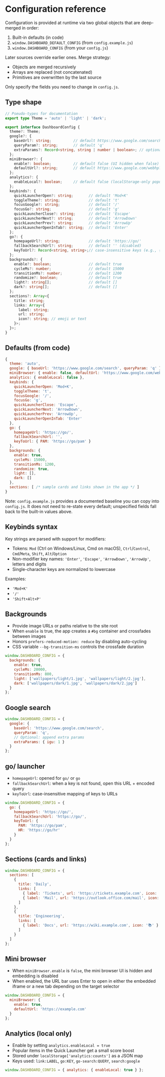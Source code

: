 # Configuration reference

Configuration is provided at runtime via two global objects that are deep-merged in order:

1. Built-in defaults (in code)
2. `window.DASHBOARD_DEFAULT_CONFIG` (from `config.example.js`)
3. `window.DASHBOARD_CONFIG` (from your `config.js`)

Later sources override earlier ones. Merge strategy:
- Objects are merged recursively
- Arrays are replaced (not concatenated)
- Primitives are overwritten by the last source

Only specify the fields you need to change in `config.js`.

## Type shape

```ts
// Pseudo‑types for documentation
export type Theme = 'auto' | 'light' | 'dark';

export interface DashboardConfig {
  theme?: Theme;
  google?: {
    baseUrl?: string;          // default https://www.google.com/search
    queryParam?: string;       // default 'q'
    extraParams?: Record<string, string | number | boolean>; // optional extra query params
  };
  miniBrowser?: {
    enable?: boolean;          // default false (UI hidden when false)
    defaultUrl?: string;       // default https://www.google.com/webhp?igu=1
  };
  analytics?: {
    enableLocal?: boolean;     // default false (localStorage-only popularity data)
  };
  keybinds?: {
    quickLauncherOpen?: string;       // default 'Mod+K'
    toggleTheme?: string;             // default 't'
    focusGoogle?: string;             // default '/'
    focusGo?: string;                 // default 'g'
    quickLauncherClose?: string;      // default 'Escape'
    quickLauncherNext?: string;       // default 'ArrowDown'
    quickLauncherPrev?: string;       // default 'ArrowUp'
    quickLauncherOpenInTab?: string;  // default 'Enter'
  };
  go?: {
    homepageUrl?: string;             // default 'https://go/'
    fallbackSearchUrl?: string;       // default '' (disabled)
    keyToUrl?: Record<string, string>;// case-insensitive keys (e.g., { PAM: 'https://go/pam' })
  };
  backgrounds?: {
    enable?: boolean;                 // default true
    cycleMs?: number;                 // default 15000
    transitionMs?: number;            // default 1200
    randomize?: boolean;              // default true
    light?: string[];                 // default []
    dark?: string[];                  // default []
  };
  sections?: Array<{
    title: string;
    links: Array<{
      label: string;
      url: string;
      icon?: string; // emoji or text
    }>;
  }>;
}
```

## Defaults (from code)

```js
{
  theme: 'auto',
  google: { baseUrl: 'https://www.google.com/search', queryParam: 'q' },
  miniBrowser: { enable: false, defaultUrl: 'https://www.google.com/webhp?igu=1' },
  analytics: { enableLocal: false },
  keybinds: {
    quickLauncherOpen: 'Mod+K',
    toggleTheme: 't',
    focusGoogle: '/',
    focusGo: 'g',
    quickLauncherClose: 'Escape',
    quickLauncherNext: 'ArrowDown',
    quickLauncherPrev: 'ArrowUp',
    quickLauncherOpenInTab: 'Enter'
  },
  go: {
    homepageUrl: 'https://go/',
    fallbackSearchUrl: '',
    keyToUrl: { PAM: 'https://go/pam' }
  },
  backgrounds: {
    enable: true,
    cycleMs: 15000,
    transitionMs: 1200,
    randomize: true,
    light: [],
    dark: []
  },
  sections: [ /* sample cards and links shown in the app */ ]
}
```

Note: `config.example.js` provides a documented baseline you can copy into `config.js`. It does not need to re-state every default; unspecified fields fall back to the built-in values above.

## Keybinds syntax

Key strings are parsed with support for modifiers:
- Tokens: `Mod` (Ctrl on Windows/Linux, Cmd on macOS), `Ctrl`/`Control`, `Cmd`/`Meta`, `Shift`, `Alt`/`Option`
- Non-modifier key names: `'Enter'`, `'Escape'`, `'ArrowDown'`, `'ArrowUp'`, letters and digits
- Single-character keys are normalized to lowercase

Examples:
- `'Mod+K'`
- `'/'`
- `'Shift+Alt+P'`

## Backgrounds

- Provide image URLs or paths relative to the site root
- When `enable` is true, the app creates a `#bg` container and crossfades between images
- Honors `prefers-reduced-motion: reduce` by disabling auto-cycling
- CSS variable `--bg-transition-ms` controls the crossfade duration

```js
window.DASHBOARD_CONFIG = {
  backgrounds: {
    enable: true,
    cycleMs: 20000,
    transitionMs: 800,
    light: ['wallpapers/light/1.jpg', 'wallpapers/light/2.jpg'],
    dark: ['wallpapers/dark/1.jpg', 'wallpapers/dark/2.jpg']
  }
};
```

## Google search

```js
window.DASHBOARD_CONFIG = {
  google: {
    baseUrl: 'https://www.google.com/search',
    queryParam: 'q',
    // Optional: append extra params
    extraParams: { igu: 1 }
  }
};
```

## go/ launcher

- `homepageUrl`: opened for `go/` or `go`
- `fallbackSearchUrl`: when a key is not found, open this URL + encoded query
- `keyToUrl`: case-insensitive mapping of keys to URLs

```js
window.DASHBOARD_CONFIG = {
  go: {
    homepageUrl: 'https://go/',
    fallbackSearchUrl: 'https://go/',
    keyToUrl: {
      PAM: 'https://go/pam',
      HR: 'https://go/hr'
    }
  }
};
```

## Sections (cards and links)

```js
window.DASHBOARD_CONFIG = {
  sections: [
    {
      title: 'Daily',
      links: [
        { label: 'Tickets', url: 'https://tickets.example.com', icon: '🎫' },
        { label: 'Mail', url: 'https://outlook.office.com/mail', icon: '📧' }
      ]
    },
    {
      title: 'Engineering',
      links: [
        { label: 'Docs', url: 'https://wiki.example.com', icon: '📚' }
      ]
    }
  ]
};
```

## Mini browser

- When `miniBrowser.enable` is `false`, the mini browser UI is hidden and embedding is disabled
- When enabled, the URL bar uses Enter to open in either the embedded iframe or a new tab depending on the target selector

```js
window.DASHBOARD_CONFIG = {
  miniBrowser: {
    enable: true,
    defaultUrl: 'https://example.com'
  }
};
```

## Analytics (local only)

- Enable by setting `analytics.enableLocal = true`
- Popular items in the Quick Launcher get a small score boost
- Stored under `localStorage['analytics:counts']` as a JSON map
- Keys used: `link:LABEL`, `go:KEY`, `go-search:QUERY`, `search:google`

```js
window.DASHBOARD_CONFIG = { analytics: { enableLocal: true } };
```
